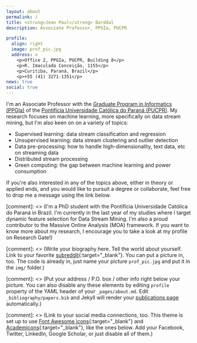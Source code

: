 ```yaml
---
layout: about
permalink: /
title: <strong>Jean Paul</strong> Barddal
description: Associate Professor, PPGIa, PUCPR

profile:
  align: right
  image: prof_pic.jpg
  address: >
    <p>Office 2, PPGIa, PUCPR, Building 8</p>
    <p>R. Imaculada Conceição, 1155</p>
    <p>Curitiba, Paraná, Brazil</p>
    <p>+55 (41) 3271-1351</p>
news: true
social: true
---
```



I'm an Associate Professor with the [Graduate Program in Informatics (PPGIa)](https://www.ppgia.pucpr.br/pt/) of the [Pontifícia Universidade Católica do Paraná (PUCPR)](https://www.pucpr.br).
My research focuses on machine learning, more specifically on data stream mining, but I'm also keen on on a variety of topics:

* Supervised learning: data stream classification and regression
* Unsupervised learning: data stream clustering and outlier detection
* Data pre-processing: how to handle high-dimensionality, text data, etc on streaming data
* Distributed stream processing
* Green computing: the gap between machine learning and power consumption

If you're also interested in any of the topics above, either in theory or applied ends, and you would like to pursuit a degree or collaborate, feel free to drop me a message using the link below.

[comment]: <> (I'm a PhD student with the Pontifícia Universidade Católica do Paraná in Brazil. I'm currently in the last year of my studies where I target dynamic feature selection for Data Stream Mining. I'm also a proud contributor to the Massive Online Analysis (MOA) framework. If you want to know more about my research, I encourage you to take a look at my profile on Research Gate!)

[comment]: <> (Write your biography here. Tell the world about yourself. Link to your favorite [subreddit](http://reddit.com){:target="\_blank"}. You can put a picture in, too. The code is already in, just name your picture `prof_pic.jpg` and put it in the `img/` folder.)

[comment]: <> (Put your address / P.O. box / other info right below your picture. You can also disable any these elements by editing `profile` property of the YAML header of your `_pages/about.md`. Edit `_bibliography/papers.bib` and Jekyll will render your [publications page](/al-folio/publications/) automatically.)

[comment]: <> (Link to your social media connections, too. This theme is set up to use [Font Awesome icons](http://fortawesome.github.io/Font-Awesome/){:target="\_blank"} and [Academicons](https://jpswalsh.github.io/academicons/){:target="\_blank"}, like the ones below. Add your Facebook, Twitter, LinkedIn, Google Scholar, or just disable all of them.)
